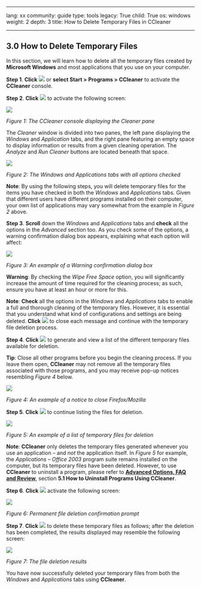 

---

lang: xx
community: guide
type: tools
legacy: True
child: True
os: windows
weight: 2
depth: 3
title: How to Delete Temporary Files in CCleaner

---

<a name="3.0"></a>
## 3.0 How to Delete Temporary Files ##

In this section, we will learn how to delete all the temporary files
created by **Microsoft Windows** and most applications that you use on your computer.

**Step 1**. **Click** ![](/sbox/screen/ccleaner-en-1/13.png) or **select  Start > Programs > CCleaner** to activate the **CCleaner** console. 

**Step 2**. **Click** ![](/sbox/screen/ccleaner-en-1/18.png) to activate the following screen:

![](/sbox/screen/ccleaner-en-1/19.png) 

*Figure 1: The CCleaner console displaying the Cleaner pane*

The *Cleaner* window is divided into two panes, the left pane displaying the *Windows* and *Application* tabs, and the right pane featuring an empty space to display information or results from a given cleaning operation. The *Analyze* and *Run Cleaner* buttons are located beneath that space.

![](/sbox/screen/ccleaner-en-1/20.png) 

*Figure 2: The Windows and Applications tabs with all options checked*

**Note**: By using the following steps, you will delete temporary files for the items you have checked in both the *Windows* and *Applications* tabs. Given that different users have different programs installed on their computer, your own list of applications may vary somewhat from the example in *Figure 2* above.

**Step 3**. **Scroll** down the *Windows* and *Applications* tabs and **check** all the options in the *Advanced* section too. As you check some of the options, a warning confirmation dialog box appears, explaining what each option will affect:

![](/sbox/screen/ccleaner-en-1/21.png)

*Figure 3: An example of a Warning confirmation dialog box*

**Warning**: By checking the *Wipe Free Space* option, you will significantly increase the amount of time required for the cleaning process; as such, ensure you have at least an hour or more for this. 

**Note**: **Check** all the options in the *Windows* and *Applications* tabs to enable a full and thorough cleaning of the temporary files. However, it is essential that you understand what kind of configurations and settings are being deleted. **Click** ![](/sbox/screen/ccleaner-en-1/22.png) to close each message and continue with the temporary file deletion process.

**Step 4**. **Click** ![](/sbox/screen/ccleaner-en-1/23.png) to generate and view a list of the different temporary files available for deletion.

**Tip**: Close all other programs before you begin the cleaning process. If you leave them open, **CCleaner** may not remove all the temporary files associated with those programs, and you may receive pop-up notices resembling *Figure 4* below.

![](/sbox/screen/ccleaner-en-1/24.png)

*Figure 4: An example of a notice to close Firefox/Mozilla* 

**Step 5**. **Click** ![](/sbox/screen/ccleaner-en-1/25.png) to continue listing the files for deletion.

![](/sbox/screen/ccleaner-en-1/26.png)

*Figure 5: An example of a list of temporary files for deletion*

**Note**: **CCleaner** only deletes the temporary files generated whenever you use an application – and *not* the application itself. In *Figure 5* for example, the *Applications – Office 2003* program suite remains installed on the computer, but its temporary files have been deleted. However, to use **CCleaner** to uninstall a program, please refer to [**Advanced Options, FAQ and Review**](/en/ccleaner_faq), section **5.1 How to Uninstall Programs Using CCleaner**.

**Step 6**. **Click** ![](/sbox/screen/ccleaner-en-1/27.png) activate the following screen: 

![](/sbox/screen/ccleaner-en-1/28.png)

*Figure 6: Permanent file deletion confirmation prompt*

**Step 7**. **Click** ![](/sbox/screen/ccleaner-en-1/22.png) to delete these temporary files as follows; after the deletion has been completed, the results displayed may resemble the following screen:

![](/sbox/screen/ccleaner-en-1/29.png)

*Figure 7: The file deletion results*

You have now successfully deleted your temporary files from both the *Windows* and *Applications* tabs using **CCleaner**.


